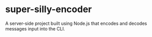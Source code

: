 # super-silly-encoder
A server-side project built using Node.js that encodes and decodes messages input into the CLI.
